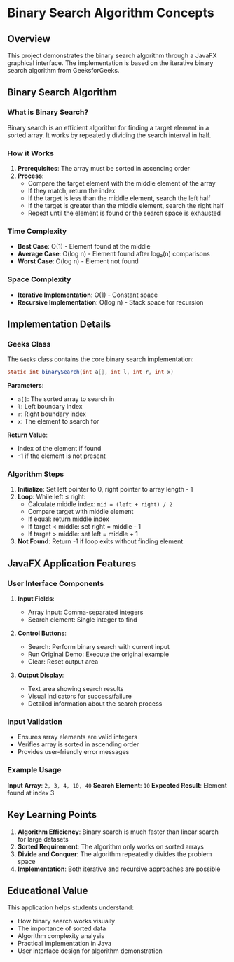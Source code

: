 # Binary Search Algorithm Concepts

## Overview

This project demonstrates the binary search algorithm through a JavaFX graphical interface. The implementation is based on the iterative binary search algorithm from GeeksforGeeks.

## Binary Search Algorithm

### What is Binary Search?

Binary search is an efficient algorithm for finding a target element in a sorted array. It works by repeatedly dividing the search interval in half.

### How it Works

1. **Prerequisites**: The array must be sorted in ascending order
2. **Process**:
   - Compare the target element with the middle element of the array
   - If they match, return the index
   - If the target is less than the middle element, search the left half
   - If the target is greater than the middle element, search the right half
   - Repeat until the element is found or the search space is exhausted

### Time Complexity

- **Best Case**: O(1) - Element found at the middle
- **Average Case**: O(log n) - Element found after log₂(n) comparisons
- **Worst Case**: O(log n) - Element not found

### Space Complexity

- **Iterative Implementation**: O(1) - Constant space
- **Recursive Implementation**: O(log n) - Stack space for recursion

## Implementation Details

### Geeks Class

The `Geeks` class contains the core binary search implementation:

```java
static int binarySearch(int a[], int l, int r, int x)
```

**Parameters**:
- `a[]`: The sorted array to search in
- `l`: Left boundary index
- `r`: Right boundary index  
- `x`: The element to search for

**Return Value**:
- Index of the element if found
- -1 if the element is not present

### Algorithm Steps

1. **Initialize**: Set left pointer to 0, right pointer to array length - 1
2. **Loop**: While left ≤ right:
   - Calculate middle index: `mid = (left + right) / 2`
   - Compare target with middle element
   - If equal: return middle index
   - If target < middle: set right = middle - 1
   - If target > middle: set left = middle + 1
3. **Not Found**: Return -1 if loop exits without finding element

## JavaFX Application Features

### User Interface Components

1. **Input Fields**:
   - Array input: Comma-separated integers
   - Search element: Single integer to find

2. **Control Buttons**:
   - Search: Perform binary search with current input
   - Run Original Demo: Execute the original example
   - Clear: Reset output area

3. **Output Display**:
   - Text area showing search results
   - Visual indicators for success/failure
   - Detailed information about the search process

### Input Validation

- Ensures array elements are valid integers
- Verifies array is sorted in ascending order
- Provides user-friendly error messages

### Example Usage

**Input Array**: `2, 3, 4, 10, 40`
**Search Element**: `10`
**Expected Result**: Element found at index 3

## Key Learning Points

1. **Algorithm Efficiency**: Binary search is much faster than linear search for large datasets
2. **Sorted Requirement**: The algorithm only works on sorted arrays
3. **Divide and Conquer**: The algorithm repeatedly divides the problem space
4. **Implementation**: Both iterative and recursive approaches are possible

## Educational Value

This application helps students understand:
- How binary search works visually
- The importance of sorted data
- Algorithm complexity analysis
- Practical implementation in Java
- User interface design for algorithm demonstration 